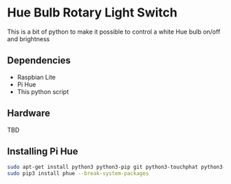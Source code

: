 # Hue Bulb Rotary Light Switch
This is a bit of python to make it possible to control a white Hue bulb on/off and brightness

## Dependencies

* Raspbian Lite
* Pi Hue
* This python script

## Hardware
TBD

## Installing Pi Hue
```bash
sudo apt-get install python3 python3-pip git python3-touchphat python3-rpi.gpio
sudo pip3 install phue --break-system-packages
```
